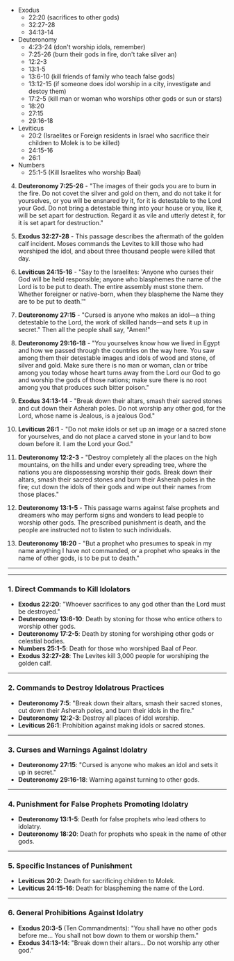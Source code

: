 
- Exodus
	- 22:20 (sacrifices to other gods)
	- 32:27-28
	- 34:13-14
- Deuteronomy
	- 4:23-24 (don't worship idols, remember)
	- 7:25-26 (burn their gods in fire, don't take silver an)
	- 12:2-3
	- 13:1-5
	- 13:6-10 (kill friends of family who teach false gods)
	- 13:12-15 (if someone does idol worship in a city, investigate and destoy them)
	- 17:2-5 (kill man or woman who worships other gods or sun or stars)
	- 18:20
	- 27:15
	- 29:16-18
- Leviticus
	- 20:2 (Israelites or Foreign residents in Israel who sacrifice their children to Molek is to be killed)
	- 24:15-16
	- 26:1
- Numbers
	- 25:1-5 (Kill Israelites who worship Baal)

4. **Deuteronomy 7:25-26** - "The images of their gods you are to burn in the fire. Do not covet the silver and gold on them, and do not take it for yourselves, or you will be ensnared by it, for it is detestable to the Lord your God. Do not bring a detestable thing into your house or you, like it, will be set apart for destruction. Regard it as vile and utterly detest it, for it is set apart for destruction."

1. **Exodus 32:27-28** - This passage describes the aftermath of the golden calf incident. Moses commands the Levites to kill those who had worshiped the idol, and about three thousand people were killed that day.

2. **Leviticus 24:15-16** - "Say to the Israelites: 'Anyone who curses their God will be held responsible; anyone who blasphemes the name of the Lord is to be put to death. The entire assembly must stone them. Whether foreigner or native-born, when they blaspheme the Name they are to be put to death.'"

3. **Deuteronomy 27:15** - "Cursed is anyone who makes an idol—a thing detestable to the Lord, the work of skilled hands—and sets it up in secret." Then all the people shall say, "Amen!"

4. **Deuteronomy 29:16-18** - "You yourselves know how we lived in Egypt and how we passed through the countries on the way here. You saw among them their detestable images and idols of wood and stone, of silver and gold. Make sure there is no man or woman, clan or tribe among you today whose heart turns away from the Lord our God to go and worship the gods of those nations; make sure there is no root among you that produces such bitter poison."

1. **Exodus 34:13-14** - "Break down their altars, smash their sacred stones and cut down their Asherah poles. Do not worship any other god, for the Lord, whose name is Jealous, is a jealous God."

2. **Leviticus 26:1** - "Do not make idols or set up an image or a sacred stone for yourselves, and do not place a carved stone in your land to bow down before it. I am the Lord your God."

3. **Deuteronomy 12:2-3** - "Destroy completely all the places on the high mountains, on the hills and under every spreading tree, where the nations you are dispossessing worship their gods. Break down their altars, smash their sacred stones and burn their Asherah poles in the fire; cut down the idols of their gods and wipe out their names from those places."

4. **Deuteronomy 13:1-5** - This passage warns against false prophets and dreamers who may perform signs and wonders to lead people to worship other gods. The prescribed punishment is death, and the people are instructed not to listen to such individuals.

5. **Deuteronomy 18:20** - "But a prophet who presumes to speak in my name anything I have not commanded, or a prophet who speaks in the name of other gods, is to be put to death."
---

---

### **1. Direct Commands to Kill Idolators**
- **Exodus 22:20**: "Whoever sacrifices to any god other than the Lord must be destroyed."
- **Deuteronomy 13:6-10**: Death by stoning for those who entice others to worship other gods.
- **Deuteronomy 17:2-5**: Death by stoning for worshiping other gods or celestial bodies.
- **Numbers 25:1-5**: Death for those who worshiped Baal of Peor.
- **Exodus 32:27-28**: The Levites kill 3,000 people for worshiping the golden calf.

---

### **2. Commands to Destroy Idolatrous Practices**
- **Deuteronomy 7:5**: "Break down their altars, smash their sacred stones, cut down their Asherah poles, and burn their idols in the fire."
- **Deuteronomy 12:2-3**: Destroy all places of idol worship.
- **Leviticus 26:1**: Prohibition against making idols or sacred stones.

---

### **3. Curses and Warnings Against Idolatry**
- **Deuteronomy 27:15**: "Cursed is anyone who makes an idol and sets it up in secret."
- **Deuteronomy 29:16-18**: Warning against turning to other gods.

---

### **4. Punishment for False Prophets Promoting Idolatry**
- **Deuteronomy 13:1-5**: Death for false prophets who lead others to idolatry.
- **Deuteronomy 18:20**: Death for prophets who speak in the name of other gods.

---

### **5. Specific Instances of Punishment**
- **Leviticus 20:2**: Death for sacrificing children to Molek.
- **Leviticus 24:15-16**: Death for blaspheming the name of the Lord.

---

### **6. General Prohibitions Against Idolatry**
- **Exodus 20:3-5** (Ten Commandments): "You shall have no other gods before me... You shall not bow down to them or worship them."
- **Exodus 34:13-14**: "Break down their altars... Do not worship any other god."

